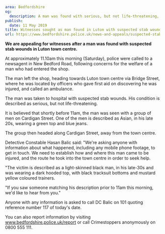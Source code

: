 ```yaml
area: Bedfordshire
og:
  description: A man was found with serious, but not life-threatening, injuries in Luton today (Saturday) and we are appealing for witnesses.
publish:
  date: 11 May 2019
title: Witnesses sought as man found in Luton with suspected stab wounds
url: https://www.bedfordshire.police.uk/news-and-appeals/suspected-stab-luton-may2019
```

**We are appealing for witnesses after a man was found with suspected stab wounds in Luton town centre.**

At approximately 11.10am this morning (Saturday), police were called to a newsagent in New Bedford Road, following concerns for the welfare of a man who had entered the shop.

The man left the shop, heading towards Luton town centre via Bridge Street, where he was located by officers who gave first aid on discovering he was injured, and called an ambulance.

The man was taken to hospital with suspected stab wounds. His condition is described as serious, but not life-threatening.

It is believed that shortly before 11am, the man was seen with a group of men on Cardigan Street. One of the men is described as Asian, in his late 20s, wearing a green top and blue jeans.

The group then headed along Cardigan Street, away from the town centre.

Detective Constable Hasan Balic said: "We're asking anyone with information about what happened, including any mobile phone footage, to get in touch. We need to establish how and where this man came to be injured, and the route he took into the town centre in order to seek help.

"The victim is described as a light-skinned black man, in his late-30s and was wearing a dark hooded top, with black tracksuit bottoms and mustard yellow coloured trainers.

"If you saw someone matching his description prior to 11am this morning, we'd like to hear from you."

Anyone with any information is asked to call DC Balic on 101 quoting reference number 117 of today's date.

You can also report information by visiting www.bedfordshire.police.uk/report or call Crimestoppers anonymously on 0800 555 111.

